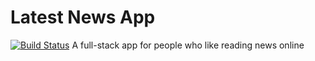 # Latest News App
[![Build Status](https://travis-ci.com/gminova/latest-news.svg?branch=master)](https://travis-ci.com/gminova/latest-news)
A full-stack app for people who like reading news online
